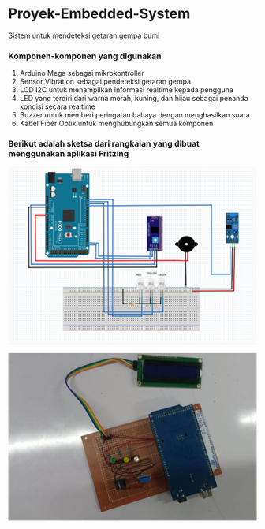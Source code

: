 # Proyek-Embedded-System
Sistem untuk mendeteksi getaran gempa bumi

### Komponen-komponen yang digunakan
1. Arduino Mega sebagai mikrokontroller
2. Sensor Vibration sebagai pendeteksi getaran gempa
3. LCD I2C untuk menampilkan informasi realtime kepada pengguna
4. LED yang terdiri dari warna merah, kuning, dan hijau sebagai penanda kondisi secara realtime
5. Buzzer untuk memberi peringatan bahaya dengan menghasilkan suara
6. Kabel Fiber Optik untuk menghubungkan semua komponen

### Berikut adalah sketsa dari rangkaian yang dibuat menggunakan aplikasi Fritzing

![Sketsa Rangkaian](https://raw.githubusercontent.com/cyntiadebora/Proyek-Embedded-System/2aa27c3bd156ee8f1234eb72a1b92c1786a2c64d/Picture1.png)

![Sketsa Rangkaian](https://github.com/cyntiadebora/Proyek-Embedded-System/blob/main/Picture2.png?raw=true)


